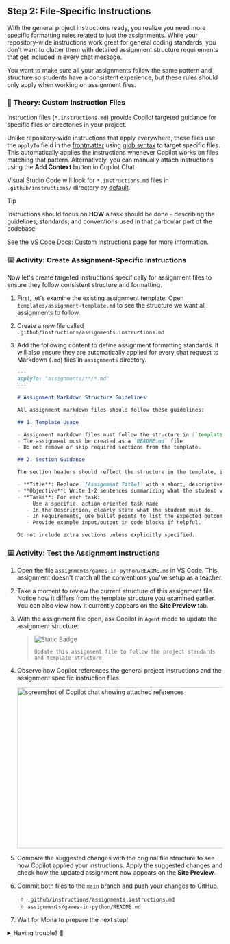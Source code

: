 ## Step 2: File-Specific Instructions

With the general project instructions ready, you realize you need more specific formatting rules related to just the assignments. While your repository-wide instructions work great for general coding standards, you don't want to clutter them with detailed assignment structure requirements that get included in every chat message.

You want to make sure all your assignments follow the same pattern and structure so students have a consistent experience, but these rules should only apply when working on assignment files.

### 📖 Theory: Custom Instruction Files

Instruction files (`*.instructions.md`) provide Copilot targeted guidance for specific files or directories in your project.

Unlike repository-wide instructions that apply everywhere, these files use the `applyTo` field in the [frontmatter](https://jekyllrb.com/docs/front-matter/) using [glob syntax](https://code.visualstudio.com/docs/editor/glob-patterns) to target specific files. This automatically applies the instructions whenever Copilot works on files matching that pattern. Alternatively, you can manually attach instructions using the **Add Context** button in Copilot Chat.

Visual Studio Code will look for `*.instructions.md` files in `.github/instructions/` directory by [default](vscode://settings/chat.instructionsFilesLocations).

> [!TIP]
> Instructions should focus on **HOW** a task should be done - describing the guidelines, standards, and conventions used in that particular part of the codebase

See the [VS Code Docs: Custom Instructions](https://code.visualstudio.com/docs/copilot/copilot-customization#_custom-instructions) page for more information.

### ⌨️ Activity: Create Assignment-Specific Instructions

Now let's create targeted instructions specifically for assignment files to ensure they follow consistent structure and formatting.

1. First, let's examine the existing assignment template. Open `templates/assignment-template.md` to see the structure we want all assignments to follow.

1. Create a new file called `.github/instructions/assignments.instructions.md`

1. Add the following content to define assignment formatting standards. It will also ensure they are automatically applied for every chat request to Markdown (`.md`) files in `assignments` directory.

   ```markdown
   ---
   applyTo: "assignments/**/*.md"
   ---

   # Assignment Markdown Structure Guidelines

   All assignment markdown files should follow these guidelines:

   ## 1. Template Usage

   - Assignment markdown files must follow the structure in [`templates/assignment-template.md`](../../templates/assignment-template.md).
   - The assignment must be created as a `README.md` file
   - Do not remove or skip required sections from the template.

   ## 2. Section Guidance

   The section headers should reflect the structure in the template, including the exact icon usage.

   - **Title**: Replace `[Assignment Title]` with a short, descriptive name (e.g., `Python Basics`, `Loops and Conditionals`, `Functions and Modules`).
   - **Objective**: Write 1-2 sentences summarizing what the student will learn or accomplish. Focus on the main skills or concepts.
   - **Tasks**: For each task:
      - Use a specific, action-oriented task name
      - In the Description, clearly state what the student must do.
      - In Requirements, use bullet points to list the expected outcomes or features. Be specific and measurable
      - Provide example input/output in code blocks if helpful.

   Do not include extra sections unless explicitly specified.
   ```

### ⌨️ Activity: Test the Assignment Instructions

1. Open the file `assignments/games-in-python/README.md` in VS Code. This assignment doesn't match all the conventions you've setup as a teacher.

1. Take a moment to review the current structure of this assignment file. Notice how it differs from the template structure you examined earlier. You can also view how it currently appears on the **Site Preview** tab.

1. With the assignment file open, ask Copilot in `Agent` mode to update the assignment structure:

   > ![Static Badge](https://img.shields.io/badge/-Prompt-text?style=social&logo=github%20copilot)
   >
   > ```prompt
   > Update this assignment file to follow the project standards and template structure
   > ```

1. Observe how Copilot references the general project instructions and the assignment specific instruction files.

   <img width="492" height="376" alt="screenshot of Copilot chat showing attached references" src="https://github.com/user-attachments/assets/dbf26be3-5940-4619-af4e-0a4380f16494" />

1. Compare the suggested changes with the original file structure to see how Copilot applied your instructions. Apply the suggested changes and check how the updated assignment now appears on the **Site Preview**.

1. Commit both files to the `main` branch and push your changes to GitHub.

   - `.github/instructions/assignments.instructions.md`
   - `assignments/games-in-python/README.md`

1. Wait for Mona to prepare the next step!

<details>
<summary>Having trouble? 🤷</summary><br/>

- Make sure you committed both files to `main` branch:
  - `.github/instructions/assignments.instructions.md`
  - `assignments/games-in-python/README.md`

</details>
